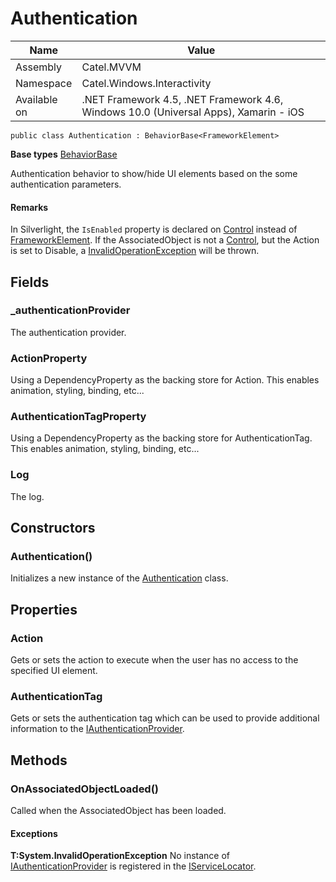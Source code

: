 

# Authentication

Name|Value
---|---
Assembly|Catel.MVVM
Namespace|Catel.Windows.Interactivity
Available on|.NET Framework 4.5, .NET Framework 4.6, Windows 10.0 (Universal Apps), Xamarin - iOS

```
public class Authentication : BehaviorBase<FrameworkElement>
```

**Base types**
[BehaviorBase]()


Authentication behavior to show/hide UI elements based on the some authentication parameters.

#### Remarks

In Silverlight, the ```IsEnabled``` property is declared on [Control](#) instead of [FrameworkElement](#). If the
    AssociatedObject is not a [Control](#), but the Action is set to Disable,
    a [InvalidOperationException](#) will be thrown.



## Fields

### _authenticationProvider

The authentication provider.



### ActionProperty

Using a DependencyProperty as the backing store for Action.  This enables animation, styling, binding, etc...



### AuthenticationTagProperty

Using a DependencyProperty as the backing store for AuthenticationTag.  This enables animation, styling, binding, etc...



### Log

The log.



## Constructors

### Authentication()

Initializes a new instance of the [Authentication](#) class.



## Properties

### Action

Gets or sets the action to execute when the user has no access to the specified UI element.



### AuthenticationTag

Gets or sets the authentication tag which can be used to provide additional information to the [IAuthenticationProvider](#).



## Methods

### OnAssociatedObjectLoaded()

Called when the AssociatedObject has been loaded.

#### Exceptions

**T:System.InvalidOperationException**
No instance of [IAuthenticationProvider](#) is registered in the [IServiceLocator](#).



